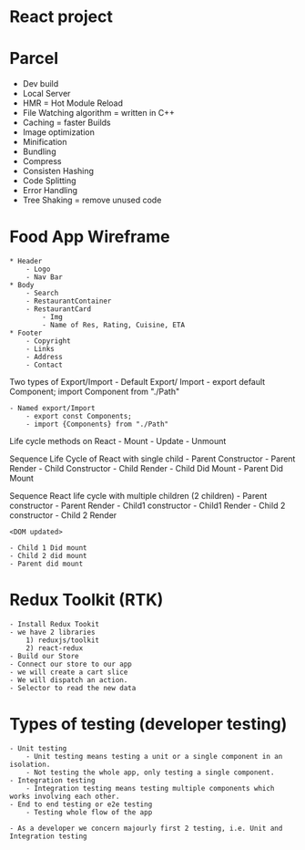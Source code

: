 # React project 

# Parcel
- Dev build 
- Local Server 
- HMR = Hot Module Reload 
- File Watching algorithm = written in C++
- Caching = faster Builds
- Image optimization
- Minification
- Bundling 
- Compress
- Consisten Hashing 
- Code Splitting 
- Error Handling 
- Tree Shaking = remove unused code 

# Food App Wireframe 
    * Header 
        - Logo 
        - Nav Bar
    * Body 
        - Search 
        - RestaurantContainer
        - RestaurantCard
            - Img
            - Name of Res, Rating, Cuisine, ETA
    * Footer 
        - Copyright
        - Links
        - Address
        - Contact


Two types of Export/Import 
    - Default Export/ Import 
        - export default Component;
        import Component from "./Path"

    - Named export/Import 
        - export const Components;
        - import {Components} from "./Path"

Life cycle methods on React
    - Mount 
    - Update
    - Unmount

Sequence Life Cycle of React with single child 
    - Parent Constructor
    - Parent Render 
    - Child Constructor
    - Child Render
    - Child Did Mount
    - Parent Did Mount

Sequence React life cycle with multiple children (2 children) 
    - Parent constructor
    - Parent Render
    - Child1 constructor 
    - Child1 Render
    - Child 2 constructor
    - Child 2 Render
    
    <DOM updated>

    - Child 1 Did mount
    - Child 2 did mount
    - Parent did mount

# Redux Toolkit (RTK)
    - Install Redux Tookit 
    - we have 2 libraries 
        1) reduxjs/toolkit
        2) react-redux
    - Build our Store 
    - Connect our store to our app
    - we will create a cart slice
    - We will dispatch an action.
    - Selector to read the new data
    
# Types of testing (developer testing)
    - Unit testing
        - Unit testing means testing a unit or a single component in an isolation.
        - Not testing the whole app, only testing a single component.
    - Integration testing 
        - Integration testing means testing multiple components which works involving each other.
    - End to end testing or e2e testing
        - Testing whole flow of the app
    
    - As a developer we concern majourly first 2 testing, i.e. Unit and Integration testing
